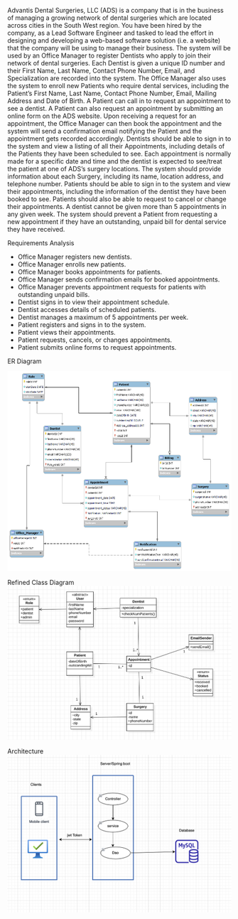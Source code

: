 Advantis Dental Surgeries, LLC (ADS) is a company that is in the business of managing a
growing network of dental surgeries which are located across cities in the South West region.
You have been hired by the company, as a Lead Software Engineer and tasked to lead
the effort in designing and developing a web-based software solution (i.e. a website) that the
company will be using to manage their business.
The system will be used by an Office Manager to register Dentists who apply to join their
network of dental surgeries. Each Dentist is given a unique ID number and their First Name,
Last Name, Contact Phone Number, Email, and Specialization are recorded into the system.
The Office Manager also uses the system to enroll new Patients who require dental services,
including the Patient’s First Name, Last Name, Contact Phone Number, Email, Mailing Address
and Date of Birth. A Patient can call in to request an appointment to see a dentist. A Patient
can also request an appointment by submitting an online form on the ADS website. Upon
receiving a request for an appointment, the Office Manager can then book the appointment
and the system will send a confirmation email notifying the Patient and the appointment gets
recorded accordingly.
Dentists should be able to sign in to the system and view a listing of all their Appointments,
including details of the Patients they have been scheduled to see. Each appointment is
normally made for a specific date and time and the dentist is expected to see/treat the
patient at one of ADS’s surgery locations. The system should provide information about each
Surgery, including its name, location address, and telephone number. Patients should be able
to sign in to the system and view their appointments, including the information of the dentist
they have been booked to see. Patients should also be able to request to cancel or change
their appointments.
A dentist cannot be given more than 5 appointments in any given week. The system should
prevent a Patient from requesting a new appointment if they have an outstanding, unpaid
bill for dental service they have received.



Requirements Analysis


- Office Manager registers new dentists.
- Office Manager enrolls new patients.
- Office Manager books appointments for patients.
- Office Manager sends confirmation emails for booked appointments.
- Office Manager prevents appointment requests for patients with outstanding unpaid bills.
- Dentist signs in to view their appointment schedule.
- Dentist accesses details of scheduled patients.
- Dentist manages a maximum of 5 appointments per week.
- Patient registers and signs in to the system.
- Patient views their appointments.
- Patient requests, cancels, or changes appointments.
- Patient submits online forms to request appointments.



ER Diagram

![img.png](img.png)



Refined Class Diagram
![classDiagram.png](screenshots%2FclassDiagram.png)




Architecture
![ApplicationArchitecture.png](screenshots/ApplicationArchitecture.png)